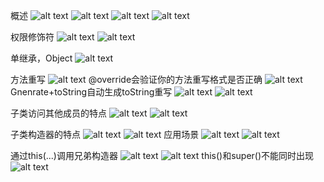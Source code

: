 概述
![alt text](image-168.png)
![alt text](image-169.png)
![alt text](image-170.png)
![alt text](image-171.png)


权限修饰符
![alt text](image-174.png)
![alt text](image-175.png)


单继承，Object
![alt text](image-176.png)


方法重写
![alt text](image-177.png)
@override会验证你的方法重写格式是否正确
![alt text](image-178.png)
Gnenrate+toString自动生成toString重写
![alt text](image-180.png)
![alt text](image-179.png)


子类访问其他成员的特点
![alt text](image-181.png)
![alt text](image-182.png)


子类构造器的特点
![alt text](image-184.png)
![alt text](image-183.png)
应用场景
![alt text](image-185.png)
![alt text](image-186.png)


通过this(...)调用兄弟构造器
![alt text](image-188.png)
![alt text](image-187.png)
this()和super()不能同时出现
![alt text](image-189.png)